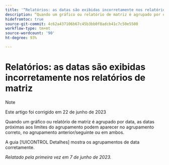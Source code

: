 ```yaml
---
title: '“Relatórios: as datas são exibidas incorretamente nos relatórios de matriz”'
description: “Quando um gráfico ou relatório de matriz é agrupado por data, as datas próximas aos limites do agrupamento podem aparecer no agrupamento correto, no agrupamento anterior/seguinte ou em ambos.”
hidefromtoc: true
source-git-commit: 4c62a437106b67c45b3bb0f8adcb41c7c50e5500
workflow-type: tm+mt
source-wordcount: '90'
ht-degree: 93%

---
```



# Relatórios: as datas são exibidas incorretamente nos relatórios de matriz

>[!NOTE]
>
> Este artigo foi corrigido em 22 de junho de 2023

Quando um gráfico ou relatório de matriz é agrupado por data, as datas próximas aos limites do agrupamento podem aparecer no agrupamento correto, no agrupamento anterior/seguinte ou em ambos.

A guia [!UICONTROL Detalhes] mostra os agrupamentos de data corretamente.

_Relatado pela primeira vez em 7 de junho de 2023._

